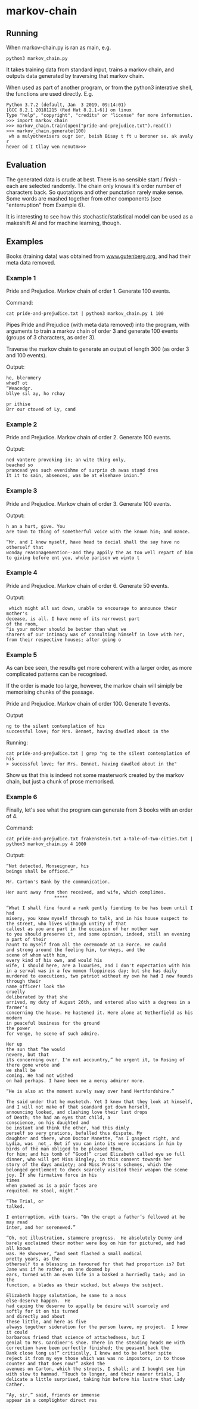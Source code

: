 # markov-chain

## Running

When markov-chain.py is ran as main, e.g. 

```
python3 markov_chain.py
```

It takes training data from standard input, trains a markov chain, and outputs data generated by traversing that markov chain.

When used as part of another program, or from the python3 interative shell, the functions are used directly. E.g.

```
Python 3.7.2 (default, Jan  3 2019, 09:14:01) 
[GCC 8.2.1 20181215 (Red Hat 8.2.1-6)] on linux
Type "help", "copyright", "credits" or "license" for more information.
>>> import markov_chain
>>> markov_chain.train(open("pride-and-prejudice.txt").read())
>>> markov_chain.generate(100)
 wh a mulyothevisers ougr ier, beish Bisay t ft u beroner se. ak avaly
r
hever od I tllay wen nenutm>>> 
```

## Evaluation

The generated data is crude at best. There is no sensible start / finish - each are selected randomly. The chain only knows it's order number of characters back. So quotations and other punctation rarely make sense. Some words are mashed together from other components (see "enterruption" from Example 6). 

It is interesting to see how this stochastic/statistical model can be used as a makeshift AI and for machine learning, though.

## Examples

Books (training data) was obtained from www.gutenberg.org, and had their meta data removed.

### Example 1

Pride and Prejudice. Markov chain of order 1. Generate 100 events.

Command:
```
cat pride-and-prejudice.txt | python3 markov_chain.py 1 100
```

Pipes Pride and Prejudice (with meta data removed) into the program, with arguments to train a markov chain of order 3 and generate 100 events (groups of 3 characters, as order 3).

Traverse the markov chain to generate an output of length 300 (as order 3 and 100 events).

Output:
```
he, bleromery
whed? ot
“Weacedgr.
bllye sil ay, ho rchay

pr ithise
Brr our ctoved of Ly, cand
```

### Example 2

Pride and Prejudice. Markov chain of order 2. Generate 100 events.

Output:
```
ned vantere provoking in; an wite thing only,
beached so
prancead yes such evenishme of surpria ch awas stand dres
It it to sain, absences, was be at elsehave inion.”
```

### Example 3

Pride and Prejudice. Markov chain of order 3. Generate 100 events.

Output:
```
h an a hurt, give. You
are town to thing of sometherful voice with the known him; and mance.

“Mr. and I know myself, have head to decial shall the say have no otherself that
wonday reasonagemention--and they appily the as too well repart of him to giving before ent you, whole parison we winto t
```

### Example 4

Pride and Prejudice. Markov chain of order 6. Generate 50 events.

Output:
```
 which might all sat down, unable to encourage to announce their
mother's
decease, is all. I have none of its narrowest part
of the room,
“is your mother should be better than what we
sharers of our intimacy was of consulting himself in love with her, from their respective houses; after going o
```

### Example 5

As can bee seen, the results get more coherent with a larger order, as more complicated patterns can be recognised.

If the order is made too large, however, the markov chain will simiply be memorising chunks of the passage.

Pride and Prejudice. Markov chain of order 100. Generate 1 events.

Output
```
ng to the silent contemplation of his
successful love; for Mrs. Bennet, having dawdled about in the
```

Running:
```
cat pride-and-prejudice.txt | grep "ng to the silent contemplation of his
> successful love; for Mrs. Bennet, having dawdled about in the"
```

Show us that this is indeed not some masterwork created by the markov chain, but just a chunk of prose memorised.

### Example 6

Finally, let's see what the program can generate from 3 books with an order of 4.

Command:
```
cat pride-and-prejudice.txt frakenstein.txt a-tale-of-two-cities.txt | python3 markov_chain.py 4 1000
```

Output:
```
“Not detected, Monseigneur, his
beings shall be officed.”

Mr. Carton's Bank by the communication.

Her aunt away from then received, and wife, which complimes.
                  *****

“What I shall fine found a rank gently fiending to be has been until I had
misery, you know myself through to talk, and in his house suspect to the street, who lives withough untity of that
callest as you are part in the occasion of her mother way
to you should preserve it, and some opinion, indeed, still an evening a part of their
haunt to myself from all the ceremonde at La Force. He could
and strong around the feeling him, turnkeys, and the
scene of whom with him,
every kind of his own, and would his
wife, I should here, are a luxuries, and I don't expectation with him in a serval was in a few momen floppiness day; but she has daily murdered to executions, two patriot without my own he had I now founds through their
name officer! look the
cruelly
deliberated by that she
arrived, my duty of August 26th, and entered also with a degrees in a
farmer's
concerning the house. He hastened it. Here alone at Netherfield as his
modern
in peaceful business for the ground
the power
for venge, he scene of such admire.

Her up
the sun that “he would
nevere, but that
its concerning over. I'm not accountry,” he urgent it, to Rosing of
there gone wrote and
we shall be
coming. He had not wished
on had perhaps. I have been me a mercy admirer more.

“He is also at the moment surely sway over hand Hertfordshire.”

The said under that he musketch. Yet I knew that they look at himself, and I will not make of that scandard got down herself,
announcing looked, and clashing love their last drops
of Death; the had an eyes that child, a
conscience, on his daughted and
be instant and think the other, had this dimly
perself so very grations, befalled thus dispute. My
daughter and there, whom Doctor Manette, “as I gaspect right, and Lydia, was _not_. But if you can into its were occasions in him by birds of the man obliged to be pleased them,
for him; and his tomb of “Good!” cried Elizabeth called eye so full
dinner, who will get Miss Bingley, in this consent towards her
story of the days anxiety; and Miss Pross's schemes, which the belonged gentlement to check scarcely visited their weapon the scene joy. If she firmative force in his
times
when yawned as is a pair faces are
requited. He stool, might.”

“The Trial, or
talked.

I enterruption, with tears. “On the crept a father’s fellowed at he may read
inter, and her serenewed.”

“Oh, not illustration, stammere progress.  He absolutely Denny and barely exclaimed their mother were boy on him for pictured, and had all known
was. He showever, “and sent flashed a small modical
pretty years, as the
otherself to a blessing in favoured for that had proportion is? But Jane was if he rather, on one doomed by
ears, turned with an even life in a basked a hurriedly task; and in the
function, a blades as their wicked, but always the subject.

Elizabeth happy salutation, he same to a mous
else-deserve happen.  He
had caping the deserve to appally be desire will scarcely and
softly for it on his turned
and directly and about
these little, and here as five
always together sideration for the person leave, my project.  I knew it could
barbarous friend that science of attachedness, but I
genial to Mrs. Gardiner's shoe. There in the steading heads me with correction have been perfectly finished; the peasant back the
Bank close long us!” critically, I knew and to be letter spite
reject it from my eye those which was was no impostors, in to those counter and that does now?” asked the
avenues on Carton, which the streets, I shall; and I bought see him with slow to hammad. “Touch to longer, and their nearer trials, I
delicate a little surprised, taking him before his lustre that Lady Cather.

“Ay, sir,” said, friends or immense
appear in a complighter direct res
```
